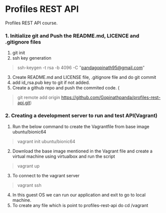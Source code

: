 # Profiles REST API

Profiles REST API course.

### 1. Initialize git and Push the README.md, LICENCE and .gitignore files
1. git init
2. ssh key generation 
> ssh-keygen -t rsa -b 4096 -C "pandagopinath95@gmail.com"
3. Create README.md and LICENSE file, .gitignore file and do git commit
4. add id_rsa.pub key to git if not added.
5. Create a github repo and push the commited code. ( 
> git remote add origin https://github.com/Gopinathpanda/profiles-rest-api.git)

### 2. Creating a development server to run and test API(Vagrant)
1. Run the below command to create the Vagrantfile from base image ubuntu/bionic64
 > vagrant init ubuntu/bionic64
2. Download the base image mentioned in the Vagrant file and create a virtual machine using virtualbox and run the script
 > vagrant up
3. To connect to the vagrant server
> vagrant ssh 
4. In this guest OS we can run our application and exit to go to local machine.
5. To create any file which is point to profiles-rest-api do cd /vagrant